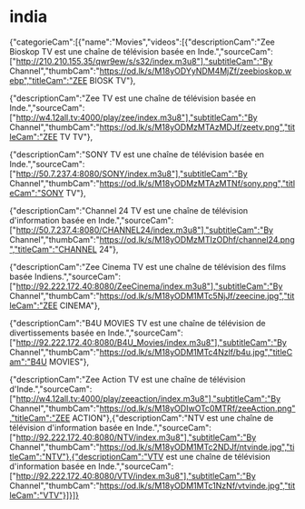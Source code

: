 # india
{"categorieCam":[{"name":"Movies","videos":[{"descriptionCam":"Zee Bioskop TV est une chaîne de télévision basée en Inde.","sourceCam":["http://210.210.155.35/qwr9ew/s/s32/index.m3u8"],"subtitleCam":"By Channel","thumbCam":"https://od.lk/s/M18yODYyNDM4MjZf/zeebioskop.webp","titleCam":"ZEE BIOSK TV"},

{"descriptionCam":"Zee TV est une chaîne de télévision basée en Inde.","sourceCam":["http://w4.12all.tv:4000/play/zee/index.m3u8"],"subtitleCam":"By Channel","thumbCam":"https://od.lk/s/M18yODMzMTAzMDJf/zeetv.png","titleCam":"ZEE TV TV"},

{"descriptionCam":"SONY TV est une chaîne de télévision basée en Inde.","sourceCam":["http://50.7.237.4:8080/SONY/index.m3u8"],"subtitleCam":"By Channel","thumbCam":"https://od.lk/s/M18yODMzMTAzMTNf/sony.png","titleCam":"SONY TV"},

{"descriptionCam":"Channel 24 TV est une chaîne de télévision d'information basée en Inde.","sourceCam":["http://50.7.237.4:8080/CHANNEL24/index.m3u8"],"subtitleCam":"By Channel","thumbCam":"https://od.lk/s/M18yODMzMTIzODhf/channel24.png","titleCam":"CHANNEL 24"},

{"descriptionCam":"Zee Cinema TV est une chaîne de télévision des films basée Indiens.","sourceCam":["http://92.222.172.40:8080/ZeeCinema/index.m3u8"],"subtitleCam":"By Channel","thumbCam":"https://od.lk/s/M18yODM1MTc5NjJf/zeecine.jpg","titleCam":"ZEE CINEMA"},

{"descriptionCam":"B4U MOVIES TV est une chaîne de télévision de divertissements basée en Inde.","sourceCam":["http://92.222.172.40:8080/B4U_Movies/index.m3u8"],"subtitleCam":"By Channel","thumbCam":"https://od.lk/s/M18yODM1MTc4Nzlf/b4u.jpg","titleCam":"B4U MOVIES"},

{"descriptionCam":"Zee Action TV est une chaîne de télévision d'Inde.","sourceCam":["http://w4.12all.tv:4000/play/zeeaction/index.m3u8"],"subtitleCam":"By Channel","thumbCam":"https://od.lk/s/M18yODIwOTc0MTRf/zeeAction.png","titleCam":"ZEE ACTION"},{"descriptionCam":"NTV est une chaîne de télévision d'information basée en Inde.","sourceCam":["http://92.222.172.40:8080/NTV/index.m3u8"],"subtitleCam":"By Channel","thumbCam":"https://od.lk/s/M18yODM1MTc2NDJf/ntvinde.jpg","titleCam":"NTV"},{"descriptionCam":"VTV est une chaîne de télévision d'information basée en Inde.","sourceCam":["http://92.222.172.40:8080/VTV/index.m3u8"],"subtitleCam":"By Channel","thumbCam":"https://od.lk/s/M18yODM1MTc1NzNf/vtvinde.jpg","titleCam":"VTV"}]}]}
